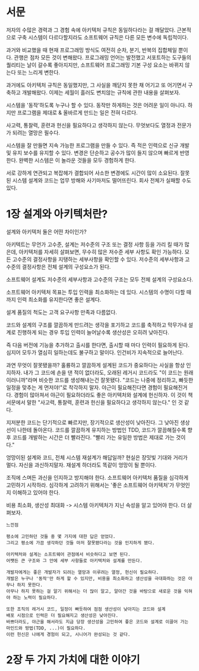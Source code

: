 # 서문
저자의 수많은 경력과 그 경험 속에 아키텍처 규칙은 동일하다라는 걸 깨달았다.
근본적으로 구축 시스템이 다르다할지라도 소프트웨어 규칙은 다른 모든 변수에 독립적이다.

과거와 비교했을 때 현재 프로그래밍 방식도 여전히 순차, 분기, 반복의 집합체일 뿐이다.
관행은 점차 모든 것이 변해왔다. 프로그래밍 언어는 발전했고 서포트하는 도구들의 퀄리티는 날이 갈수록 좋아지지만,
소프트웨어 프로그래밍 기본 구성 요소는 바뀌지 않는다 또는 느리게 변한다.

과거에도 아키텍처 규칙은 동일했지만, 그 사실을 깨닫지 못한 채 어기고 또 어기면서 구축하고 개발해왔다.
이제는 세월이 흘러도 변치않는 규칙에 관한 내용을 살펴보자.

시스템을 '동작'하도록 누구나 할 수 있다.
동작만 하게하는 것은 어려운 일이 아니다.
하지만 프로그램을 제대로 & 올바르게 만드는 일은 전혀 다르다.

사고력, 통찰력, 훈련과 헌신을 필요하다고 생각하지 않는다.
무엇보다도 열정과 전문가가 되려는 열망은 필수다.

시스템을 잘 만들면 지속 가능한 프로그램을 만들 수 있다.
즉 적은 인력으로 신규 개발 및 유지 보수를 유지할 수 있다.
변경은 단순하고 공수가 많이 들지 않으며 빠르게 반영한다.
완벽한 시스템은 이 놀라운 것들을 모두 경험하게 한다.

서로 강하게 연관되고 복잡헤가 결합되어 사소한 변경에도 시간이 많이 소요된다.
잘못된 시스템 설계와 코드는 업무 방해와 사기마저도 떨어뜨린다.
회사 전체가 실패할 수도 있다.

# 1장 설계와 아키텍처란?
설계와 아키텍처 둘은 어떤 차이인가?

아키텍트는 무언가 고수준, 설계는 저수준의 구조 또는 결정 사항 등을 가리 킬 때가 많은데,
아키텍처를 자세히 살펴보면, 무수히 많은 저수준 세부 사항도 확인 가능하다.
모든 고수준의 결정사항을 지탱하는 세부사항을 확인할 수 있다.
저수준의 세부사항과 고수준의 결정사항은 전체 설계의 구성요소가 된다.

소프트웨어 설계도 저수준의 세부사항과 고수준의 구조는 모두 전체 설계의 구성요소다.

소프트웨어 아키텍처 목표는 투입 인력을 최소화하는 데 있다.
시스템의 수명이 다할 때 까지 인력 최소화를 유지한다면 좋은 설계다.

설계 품질의 척도는 고객 요구사항 만족과 다름없다.

코드와 설계의 구조를 깔끔하게 만드려는 생각을 포기하고 코드를 축적하고 막무가내 설계로 진행하게 되는 경우
투입 인력이 늘어날수록 생산성은 오히려 낮아진다.

즉 다음 버전에 기능을 추가하고 출시를 한다면, 출시할 때 마다 인력이 필요하게 된다.
심지어 모두가 열심히 일하는데도 불구하고 말이다.
인건비가 지속적으로 늘어난다.

과연 무엇이 잘못됐을까?
훌륭하고 깔끔하게 설계된 코드가 중요하다는 사실을 항상 인지하자.
내가 그 코드에 손을 댄 적이 없더라도, 오래된 레거시 코드라도 "이 코드는 원래 이러니까"라며 비슷한 코드를 생성해내는건 잘못됐다.
"코드는 나중에 정리하고, 빠듯한 일정을 맞추는 게 먼저야!"로 착각하지 말자.
야근이 필요해진다면 경험이 필요해진거다. 경험이 많아져서 야근이 필요하더라도 좋은 아키텍처와 설계에 헌신하자.
이 것이 책 서문에서 말한 "사고력, 통찰력, 훈련과 헌신을 필요하다고 생각하지 않는다." 인 것 같다.

지저분한 코드는 단기적으로 빠르지만, 장기적으로 생산성이 낮아진다. 그 낮아진 생상선이 나한테 돌아온다.
코드를 깔끔하게 유지하는 방법인 TDD, 코드가 깔끔해질수록 향후 코드를 개발하는 시간은 더 빨라진다.
"빨리 가는 유일한 방법은 제대로 가는 것이다."

엉망이된 설계와 코드, 전체 시스템 재설계가 해답일까?
현실은 장밋빛 기대와 거리가 멀다. 자신을 과신하지말자.
재설계 하더라도 똑같이 엉망이 될 뿐이다. 

조직에 스며든 과신을 인지하고 방지해야 한다.
소프트웨어 아키텍처 품질을 심각하게 고민하기 시작하라.
심각하게 고려하기 위해서는 '좋은 소프트웨어 아키텍처'가 무엇인지 이해하고 있어야 한다.

비용 최소화, 생산성 최대화 -> 시스템 아키텍처가 지닌 속성을 알고 있어야 한다.
더 살펴보자.

```text 
느낀점

평소에 고민하던 것들 중 몇 가지에 대한 답은 얻었다.
그리고 평소에 가끔 생각하던 것들 마저 잘못됐다라는 것을 인지하게 됐다.

아키텍처와 설계는 소프트웨어 관점에서 비슷하다고 보면 된다.
어쨋든 큰 구조와 그 안에 세부 사항들로 아키텍처와 설계를 만든다.

개발자에게는 좋은 개발자가 되려는 열망과 이루려는 열정, 헌신이 필요하다.
개발은 누구나 '동작'만 하게 할 수 있지만, 비용을 최소화하고 생산성을 극대화하는 것은 아무나 하지 못한다.
아무나 하지 못하는 걸 알기 위해서는 더 많이 알고, 알아간 것을 바탕으로 새로운 것을 익혀야 하는 노력이 필요하다.

또한 조직의 레거시 코드, 일정이 빠듯하여 점점 생산성이 낮아지는 코드와 설계 
배포 시점으로 인력은 더 필요해지고 생산성은 낮아진다.
바쁘더라도, 야근을 해서라도 지금 당장 생산성을 고민하여 좋은 코드와 설계로 이끌어 가는 마인드와 방법(TDD, ...)이 필요하다.
이런 헌신은 나에게 경험이 되고, 시니어가 완성되는 것 같다. 
```

# 2장 두 가지 가치에 대한 이야기


